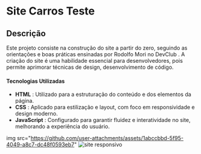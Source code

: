<div>
  
<h1><strong>Site Carros Teste</strong></h1>
  <h2>Descrição</h2>
  <p>Este projeto consiste na construção do site a partir do zero, seguindo as orientações e boas práticas ensinadas por Rodolfo Mori no DevClub . A criação do site é uma habilidade essencial para desenvolvedores, pois permite aprimorar técnicas de design, desenvolvimento de código.</p>  


  <h4>Tecnologias Utilizadas</h4>
  <ul>
      <li><strong>HTML</strong> : Utilizado para a estruturação do conteúdo e dos elementos da página.
</li>
    <li><strong>CSS</strong> : Aplicado para estilização e layout, com foco em responsividade e design moderno.</li>
   <li><strong>JavaScript</strong> : Configurado para garantir fluidez e interatividade no site, melhorando a experiência do usuário.</li>
  </ul>

 img src="https://github.com/user-attachments/assets/1abccbbd-5f95-4049-a8c7-dc48f0593eb7"
 ![site responsivo](https://github.com/user-attachments/assets/1abccbbd-5f95-4049-a8c7-dc48f0593eb7)

